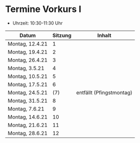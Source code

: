 # Termine Vorkurs I

- Uhrzeit: 10:30-11:30 Uhr

| Datum | Sitzung | Inhalt |
| ----- | ------- | ------ |
| Montag, 12.4.21 | 1 |
| Montag, 19.4.21 | 2 |
| Montag, 26.4.21 | 3 |
| Montag, 3.5.21 | 4 |
| Montag, 10.5.21 | 5 |
| Montag, 17.5.21 | 6 |
| Montag, 24.5.21 | (7) | entfällt (Pfingstmontag) |
| Montag, 31.5.21 | 8 |
| Montag, 7.6.21 | 9 |
| Montag, 14.6.21 | 10 |
| Montag, 21.6.21 | 11 |
| Montag, 28.6.21 | 12 |
